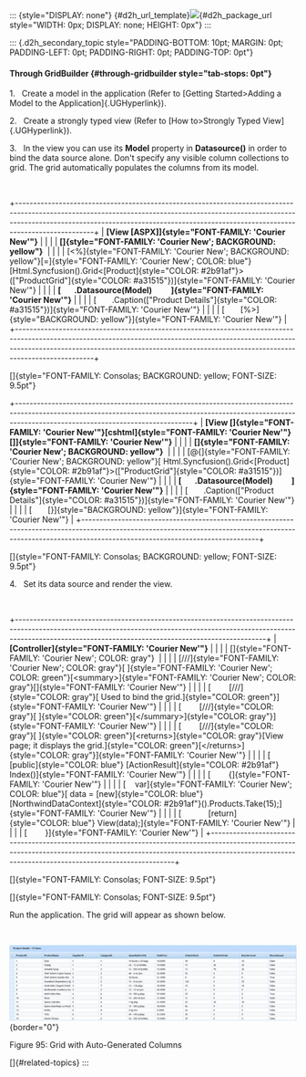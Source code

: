 ::: {style="DISPLAY: none"}
[](ms-xhelp:///?Id=d2h_url_template){#d2h_url_template}![](!package_url!){#d2h_package_url style="WIDTH: 0px; DISPLAY: none; HEIGHT: 0px"}
:::

::: {.d2h_secondary_topic style="PADDING-BOTTOM: 10pt; MARGIN: 0pt; PADDING-LEFT: 0pt; PADDING-RIGHT: 0pt; PADDING-TOP: 0pt"}
#### Through GridBuilder {#through-gridbuilder style="tab-stops: 0pt"}

1.   Create a model in the application (Refer to [Getting Started\>Adding a Model to the Application]{.UGHyperlink}).

2.   Create a strongly typed view (Refer to [How to\>Strongly Typed View]{.UGHyperlink}).

3.   In the view you can use its **Model** property in **Datasource()** in order to bind the data source alone. Don't specify any visible column collections to grid. The grid automatically populates the columns from its model.

 

+---------------------------------------------------------------------------------------------------------------------------------------------------------------------------------------------------------------------------------------------------------------+
| **[View \[ASPX\]]{style="FONT-FAMILY: 'Courier New'"}**                                                                                                                                                                                                       |
|                                                                                                                                                                                                                                                               |
| **[]{style="FONT-FAMILY: 'Courier New'; BACKGROUND: yellow"}**                                                                                                                                                                                                |
|                                                                                                                                                                                                                                                               |
| [\<%]{style="FONT-FAMILY: 'Courier New'; BACKGROUND: yellow"}[=]{style="FONT-FAMILY: 'Courier New'; COLOR: blue"}[Html.Syncfusion().Grid\<[Product]{style="COLOR: #2b91af"}\>([\"ProductGrid\"]{style="COLOR: #a31515"})]{style="FONT-FAMILY: 'Courier New'"} |
|                                                                                                                                                                                                                                                               |
| **[       .Datasource(Model)          ]{style="FONT-FAMILY: 'Courier New'"}**                                                                                                                                                                                 |
|                                                                                                                                                                                                                                                               |
| [       .Caption([\"Product Details\"]{style="COLOR: #a31515"})]{style="FONT-FAMILY: 'Courier New'"}                                                                                                                                                          |
|                                                                                                                                                                                                                                                               |
| [       [%\>]{style="BACKGROUND: yellow"}]{style="FONT-FAMILY: 'Courier New'"}                                                                                                                                                                                |
+---------------------------------------------------------------------------------------------------------------------------------------------------------------------------------------------------------------------------------------------------------------+

[]{style="FONT-FAMILY: Consolas; BACKGROUND: yellow; FONT-SIZE: 9.5pt"} 

+------------------------------------------------------------------------------------------------------------------------------------------------------------------------------------------------------------+
| **[View \[]{style="FONT-FAMILY: 'Courier New'"}[cshtml]{style="FONT-FAMILY: 'Courier New'"}[\]]{style="FONT-FAMILY: 'Courier New'"}**                                                                      |
|                                                                                                                                                                                                            |
| **[]{style="FONT-FAMILY: 'Courier New'; BACKGROUND: yellow"}**                                                                                                                                             |
|                                                                                                                                                                                                            |
| [\@{]{style="FONT-FAMILY: 'Courier New'; BACKGROUND: yellow"}[ Html.Syncfusion().Grid\<[Product]{style="COLOR: #2b91af"}\>([\"ProductGrid\"]{style="COLOR: #a31515"})]{style="FONT-FAMILY: 'Courier New'"} |
|                                                                                                                                                                                                            |
| **[       .Datasource(Model)          ]{style="FONT-FAMILY: 'Courier New'"}**                                                                                                                              |
|                                                                                                                                                                                                            |
| [       .Caption([\"Product Details\"]{style="COLOR: #a31515"})]{style="FONT-FAMILY: 'Courier New'"}                                                                                                       |
|                                                                                                                                                                                                            |
| [       [}]{style="BACKGROUND: yellow"}]{style="FONT-FAMILY: 'Courier New'"}                                                                                                                               |
+------------------------------------------------------------------------------------------------------------------------------------------------------------------------------------------------------------+

[]{style="FONT-FAMILY: Consolas; BACKGROUND: yellow; FONT-SIZE: 9.5pt"} 

4.   Set its data source and render the view.

 

+--------------------------------------------------------------------------------------------------------------------------------------------------------------------------------------------------------------------------------+
| **[Controller]{style="FONT-FAMILY: 'Courier New'"}**                                                                                                                                                                           |
|                                                                                                                                                                                                                                |
| []{style="FONT-FAMILY: 'Courier New'; COLOR: gray"}                                                                                                                                                                            |
|                                                                                                                                                                                                                                |
| [///]{style="FONT-FAMILY: 'Courier New'; COLOR: gray"}[ ]{style="FONT-FAMILY: 'Courier New'; COLOR: green"}[\<summary\>]{style="FONT-FAMILY: 'Courier New'; COLOR: gray"}[]{style="FONT-FAMILY: 'Courier New'"}                |
|                                                                                                                                                                                                                                |
| [        [///]{style="COLOR: gray"}[ Used to bind the grid.]{style="COLOR: green"}]{style="FONT-FAMILY: 'Courier New'"}                                                                                                        |
|                                                                                                                                                                                                                                |
| [        [///]{style="COLOR: gray"}[ ]{style="COLOR: green"}[\</summary\>]{style="COLOR: gray"}]{style="FONT-FAMILY: 'Courier New'"}                                                                                           |
|                                                                                                                                                                                                                                |
| [        [///]{style="COLOR: gray"}[ ]{style="COLOR: green"}[\<returns\>]{style="COLOR: gray"}[View page; it displays the grid.]{style="COLOR: green"}[\</returns\>]{style="COLOR: gray"}]{style="FONT-FAMILY: 'Courier New'"} |
|                                                                                                                                                                                                                                |
| [        [public]{style="COLOR: blue"} [ActionResult]{style="COLOR: #2b91af"} Index()]{style="FONT-FAMILY: 'Courier New'"}                                                                                                     |
|                                                                                                                                                                                                                                |
| [        {]{style="FONT-FAMILY: 'Courier New'"}                                                                                                                                                                                |
|                                                                                                                                                                                                                                |
| [    var]{style="FONT-FAMILY: 'Courier New'; COLOR: blue"}[ data = [new]{style="COLOR: blue"} [NorthwindDataContext]{style="COLOR: #2b91af"}().Products.Take(15);]{style="FONT-FAMILY: 'Courier New'"}                         |
|                                                                                                                                                                                                                                |
| [            [return]{style="COLOR: blue"} View(data);]{style="FONT-FAMILY: 'Courier New'"}                                                                                                                                    |
|                                                                                                                                                                                                                                |
| [        }]{style="FONT-FAMILY: 'Courier New'"}                                                                                                                                                                                |
+--------------------------------------------------------------------------------------------------------------------------------------------------------------------------------------------------------------------------------+

[]{style="FONT-FAMILY: Consolas; FONT-SIZE: 9.5pt"} 

[]{style="FONT-FAMILY: Consolas; FONT-SIZE: 9.5pt"} 

Run the application. The grid will appear as shown below.

 

![](ImagesExt/image58_99.jpg){border="0"}

Figure 95: Grid with Auto-Generated Columns

[]{#related-topics}
:::
